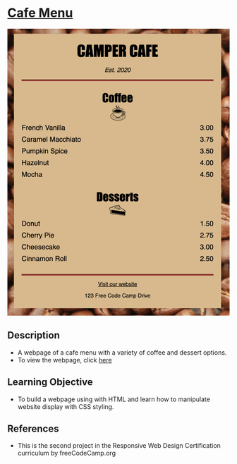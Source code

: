 # [Cafe Menu](https://vincentz-42.github.io/freecodecamp/CafeMenu/)
[![Cafe Menu](Cafe%20Menu%20webpage.png)](#)

## Description
* A webpage of a cafe menu with a variety of coffee and dessert options. 
* To view the webpage, click [here](https://vincentz-42.github.io/freecodecamp/CafeMenu/)


## Learning Objective
* To build a webpage using with HTML and learn how to manipulate website display with CSS styling.

## References
* This is the second project in the Responsive Web Design Certification curriculum by freeCodeCamp.org
